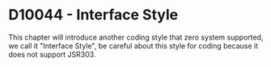 # D10044 - Interface Style

This chapter will introduce another coding style that zero system supported, we call it "Interface Style", be careful about this style for coding because it does not support JSR303.



